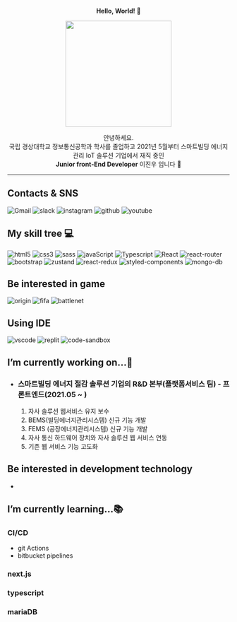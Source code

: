 <p align="center">
  <strong>Hello, World! 👋</strong>
</p>
<p align="center">
  <image width="240" src="https://media.giphy.com/media/Q7SKqn3G97xpmfSOvG/giphy.gif"/>
</p>

  <p align="center">안녕하세요.</br>
    국립 경상대학교 정보통신공학과 학사를 졸업하고
    2021년 5월부터 스마트빌딩 에너지 관리 IoT 솔루션 기업에서 재직 중인 <br/>
    <strong>Junior front-End Developer</strong> 이진우 입니다 🙂
  </p>

---

## Contacts & SNS
<p align="left">
<img display="inline" alt="Gmail" src="https://img.shields.io/badge/dlwlsdn201@gmail.com-D14836?style=flastic&logo=gmail&logoColor=white"/>
<img alt="slack" src="https://img.shields.io/badge/dlwlsdn201@naver.com-4A154B?style=flastic&logo=slack&logoColor=white" />
<img alt="instagram" src="https://img.shields.io/badge/binary__wooo-E4405F?style=flastic&logo=instagram&logoColor=white"/>
<img alt="github" src="https://img.shields.io/badge/dlwlsdn201@naver.com-100000?style=flastic&logo=github&logoColor=white"/>
<img alt="youtube" src="https://img.shields.io/badge/vocal.holic-FF0000?style=flastic&logo=youtube&logoColor=white"/>

  </p>

## My skill tree 💻
<p align="left" display="flex" justify-content="space-around" width="100%">
<img alt="html5" src ="https://img.shields.io/badge/HTML5-e54b20?style=flastic&logo=html5&logoColor=white"/>
<img alt="css3" src ="https://img.shields.io/badge/CSS3-027bc9?&style=flastic&logo=css3&logoColor=white"/>
  <img alt="sass" src ="https://img.shields.io/badge/sass-CC6699.svg?&style=flastic&logo=sass&logoColor=white"/>
<img alt="javaScript" src ="https://img.shields.io/badge/JavaScript-323330?style=flastic&logo=javascript&logoColor=F7DF1E"/>
<img alt="Typescript" src ="https://img.shields.io/badge/Typescript-3178C6.svg?&style=flastic&logo=Typescript&logoColor=white"/>
<img alt="React"  src ="https://img.shields.io/badge/React-black.svg?&style=flastic&logo=React&logoColor=61DAFB"/>
<img alt="react-router"  src ="https://img.shields.io/badge/React_router-CA4245.svg?&style=flastic&logo=React-router&logoColor=white"/>
<img alt="bootstrap"  src ="https://img.shields.io/badge/bootstrap-7952B3.svg?&style=flastic&logo=bootstrap&logoColor=white"/>
<img alt="zustand"  src ="https://img.shields.io/badge/zustand-f26524.svg?&style=flastic&logo=zustand&logoColor=white"/>
<img alt="react-redux"  src="https://img.shields.io/badge/Redux-593D88?style=flastic&logo=redux&logoColor=white"/>
<img alt="styled-components"  src="https://img.shields.io/badge/styled--components-DB7093?style=flastic&logo=styled-components&logoColor=white"/>
<img alt="mongo-db"  src="https://img.shields.io/badge/MongoDB-4EA94B?style=flastic&logo=mongodb&logoColor=white"/>
<img alt=""  src=""/>
 <img alt=""  src=""/>
 </p>
 
## Be interested in game
  <p align="left">
  <img alt="origin"  src="https://img.shields.io/badge/Origin-148EFF?style=flastic&logo=origin&logoColor=white"/>
<img alt="fifa"  src="https://img.shields.io/badge/FIFA-B7312F?style=flastic&logo=fifa&logoColor=white"/>
 <img alt="battlenet"  src="https://img.shields.io/badge/Battle.net-000?style=flastic&logo=battle.net&logoColor=148EFF"/>
  <img alt=""  src=""/>
</div>
</p>

## Using IDE
<p align="left">
<img alt="vscode"  src="https://img.shields.io/badge/Visual_Studio_Code-0078D4?style=flastic&logo=visual%20studio%20code&logoColor=white"/>
<img alt="replit"  src="https://img.shields.io/badge/replit-667881?style=flastic&logo=replit&logoColor=white"/>
<img alt="code-sandbox"  src="https://img.shields.io/badge/Codesandbox-000000?style=flastic&logo=CodeSandbox&logoColor=white"/>
</p>

## I’m currently working on...💼
 - ### 스마트빌딩 에너지 절감 솔루션 기업의 R&D 본부(플랫폼서비스 팀) - 프론트엔드(2021.05 ~ )
   1. 자사 솔루션 웹서비스 유지 보수
   2. BEMS(빌딩에너지관리시스템) 신규 기능 개발 
   3. FEMS (공장에너지관리시스템) 신규 기능 개발
   4. 자사 통신 하드웨어 장치와 자사 솔루션 웹 서비스 연동
   5. 기존 웹 서비스 기능 고도화

##  Be interested in development technology
- 

## I’m currently learning...📚 
 ### CI/CD
  - git Actions 
  - bitbucket pipelines
 ### next.js
 ### typescript
 ### mariaDB
<!--
**dlwlsdn201/dlwlsdn201** is a ✨ _special_ ✨ repository because its `README.md` (this file) appears on your GitHub profile.

Here are some ideas to get you started:

- 🔭 I’m currently working on ...
- 🌱 I’m currently learning ...
- 👯 I’m looking to collaborate on ...
- 🤔 I’m looking for help with ...
- 💬 Ask me about ...
- 📫 How to reach me: ...
- 😄 Pronouns: ...
- ⚡ Fun fact: ...
-->

